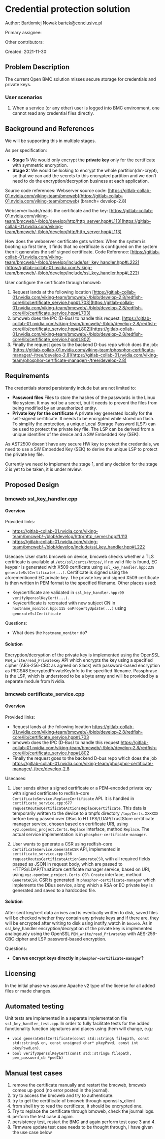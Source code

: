 # Credential protection solution

Author:
Bartlomiej Nowak <bartek@conclusive.pl>

Primary assignee:

Other contributors:

Created: 2021-11-30

## Problem Description

The current Open BMC solution misses secure storage for credentials and private keys.

### User scenarios
1. When a service (or any other) user is logged into BMC environment, one cannot read any credential files directly.

## Background and References

We will be supporting this in multiple stages.

As per specification:
- **Stage 1:** We would only encrypt the **private key** only for the certificate with symmetric encryption.
- **Stage 2:** We would be looking to encrypt the whole partition(dm-crypt), so that we can add the secrets to this encrypted partition and we don’t need to do the encryption/decryption business at each application.

Source code references:
Webserver source code:
[https://gitlab-collab-01.nvidia.com/viking-team/bmcweb](https://gitlab-collab-01.nvidia.com/viking-team/bmcweb) (branch= develop-2.8)

Webserver loads/reads the certificate and the key:
[https://gitlab-collab-01.nvidia.com/viking-team/bmcweb/-/blob/develop/http/http_server.hpp#L113](https://gitlab-collab-01.nvidia.com/viking-team/bmcweb/-/blob/develop/http/http_server.hpp#L113)

How does the webserver certificate gets written:
When the system is booting up first time, it finds that no certificate is configured on the system then it generates the self signed certificate.
Code Reference: [https://gitlab-collab-01.nvidia.com/viking-team/bmcweb/-/blob/develop/include/ssl_key_handler.hpp#L222](https://gitlab-collab-01.nvidia.com/viking-team/bmcweb/-/blob/develop/include/ssl_key_handler.hpp#L222)

User configure the certificate through bmcweb
1. Request lands at the following location
[https://gitlab-collab-01.nvidia.com/viking-team/bmcweb/-/blob/develop-2.8/redfish-core/lib/certificate_service.hpp#L703](https://gitlab-collab-01.nvidia.com/viking-team/bmcweb/-/blob/develop-2.8/redfish-core/lib/certificate_service.hpp#L703)
2. bmcweb does the IPC (D-Bus) to handle this request.
[https://gitlab-collab-01.nvidia.com/viking-team/bmcweb/-/blob/develop-2.8/redfish-core/lib/certificate_service.hpp#L802](https://gitlab-collab-01.nvidia.com/viking-team/bmcweb/-/blob/develop-2.8/redfish-core/lib/certificate_service.hpp#L802)
3. Finally the request goes to the backend D-bus repo which does the job: 
[https://gitlab-collab-01.nvidia.com/viking-team/phosphor-certificate-manager/-/tree/develop-2.8](https://gitlab-collab-01.nvidia.com/viking-team/phosphor-certificate-manager/-/tree/develop-2.8)

## Requirements

The credentials stored persistently include but are not limited to:
- **Password files**
Files to store the hashes of the passwords in the Linux file system. It may not be a secret, but it needs to prevent the files from being modified by an unauthorized entity.
- **Private key for the certificate**
A private key generated locally for the self-signed certificate. It needs to be encrypted while stored on flash. To simplify the protection, a unique Local Storage Password (LSP) can be used to protect the private key file. The LSP can be derived from a unique identifier of the device and a SW Embedded Key (SEK).

As AST2500 doesn’t have any secure HW key to protect the credentials, we need to use a SW Embedded Key (SEK) to derive the unique LSP to protect the private key file.

Currently we need to implement the stage 1, and any decision for the stage 2 is yet to be taken, it is under review.

## Proposed Design

### bmcweb ssl_key_handler.cpp

#### Overview

Provided links:
- https://gitlab-collab-01.nvidia.com/viking-team/bmcweb/-/blob/develop/http/http_server.hpp#L113
- https://gitlab-collab-01.nvidia.com/viking-team/bmcweb/-/blob/develop/include/ssl_key_handler.hpp#L222

Usecase:
User starts bmcweb on device, bmcweb checks whether a TLS certificate is available at `/etc/ssl/certs/https/`, if no valid file is found, EC keypair is generated with X509 certificate using `ssl_key_handler.hpp:239 generateSslCertificate(...)`. Certificate is signed using the aforementioned EC private key. The private key and signed X509 certificate is then written in PEM format to the specified filename. Other places used: 
- Key/certificate are validated in `ssl_key_handler.hpp:99 verifyOpensslKeyCert(...)`.
- Key/certificate is recreated with new subject CN in `hostname_monitor.hpp:115 onPropertyUpdate(...)` using `generateSslCertificate`

Questions:
- What does the `hostname_monitor` do?

#### Solution

Encryption/decryption of the private key is implemented using the OpenSSL `PEM_write/read_PrivateKey` API which encrypts the key using a specified cipher (AES-256-CBC as agreed on Slack) with password-based encryption as PKCS#8 EncryptedPrivateKeyInfo to the specified filename. Passphrase is the LSP, which is understood to be a byte array and will be provided by a separate module from Nvidia.

### bmcweb certificate_service.cpp

#### Overview

Provided links:
- Request lands at the following location https://gitlab-collab-01.nvidia.com/viking-team/bmcweb/-/blob/develop-2.8/redfish-core/lib/certificate_service.hpp#L703
- bmcweb does the IPC (D-Bus) to handle this request https://gitlab-collab-01.nvidia.com/viking-team/bmcweb/-/blob/develop-2.8/redfish-core/lib/certificate_service.hpp#L802
- Finally the request goes to the backend D-bus repo which does the job https://gitlab-collab-01.nvidia.com/viking-team/phosphor-certificate-manager/-/tree/develop-2.8

Usecases:
1. User sends either a signed certificate or a PEM-encoded private key with signed certificate to redfish-core `CertificateService.ReplaceCertificate` API. It is handled in `certificate_service.cpp:677 requestRoutesCertificateActionsReplaceCertificate`. This data is temporarily written to the device to a tmpfs directory `/tmp/Certs.XXXXXX` before being passed over DBus to HTTPS/LDAP/TrustStore certificate manager service, chosen based on certificate URI, using `xyz.openbmc_project.Certs.Replace` interface, method `Replace`. The actual service implementation is in `phosphor-certificate-manager`.

2. User wants to generate a CSR using redfish-core `CertificateService.GenerateCSR` API, implemented in `certificate_service.cpp:236 requestRoutesCertificateActionGenerateCSR`, with all required fields passed as JSON in request body, which are passed to HTTPS/LDAP/TrustStore certificate manager service, based on URI, using `xyz.openbmc_project.Certs.CSR.Create` interface, method `GenerateCSR`. CSR is generated in `phosphor-certificate-manager` which implements the DBus service, along which a RSA or EC private key is generated and saved to a hardcoded file.

#### Solution

After sent key/cert data arrives and is eventually written to disk, saved files will be checked whether they contain any private keys and if there are, they will be encrypted after writing to disk using inotify_watch in `bmcweb`. As in ssl_key_handler encryption/decryption of the private key is implemented analogously using the OpenSSL `PEM_write/read_PrivateKey` with AES-256-CBC cipher and LSP password-based encryption.

Questions:
- **Can we encrypt keys directly in `phosphor-certificate-manager`?**

## Licensing

In the initial phase we assume Apache v2 type of the license for all added files or made changes.

## Automated testing

Unit tests are implemented in a separate implementation file `ssl_key_handler_test.cpp`. In order to fully facilitate tests for the added functionality function signatures and places using them will change, e.g.:
- `void generateSslCertificate(const std::string& filepath, const std::string& cn, const unsigned char* pkeyPswd, const int pkeyPswdLen)`.
- `bool verifyOpensslKeyCert(const std::string& filepath, pem_password_cb *pwdCb)`

## Manual test cases

1. remove the certificate manually and restart the bmcweb, bmcweb comes up good (no error posted in the journal).
2. try to access the bmcweb and try to authenticate.
3. try to get the certificate of bmcweb through openssl s_client
4. from shell try to read the certificate, it should be encrypted one.
5. Try to replace the certificate through bmcweb, check the journal logs.
6. perform the test case 4 again.
7. persistency test, restart the BMC and again perform test case 3 and 4.
8. Firmware update test case needs to be thought through, I have given the use case below